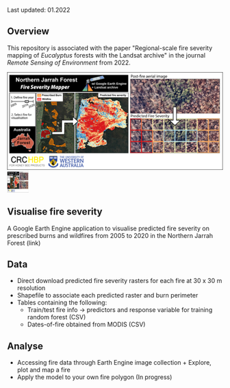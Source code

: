 Last updated: 01.2022 

Overview
--------

This repository is associated with the paper "Regional-scale fire severity mapping of *Eucalyptus* forests with the Landsat archive" in the journal *Remote Sensing of Environment* from 2022. 

![This is an image](figs/graph-abs-wlogos2.png)
<img src="figs/graph-abs-wlogos2.png" width="50" height="50">


Visualise fire severity
--------
A Google Earth Engine application to visualise predicted fire severity on prescribed burns and wildfires from 2005 to 2020 in the Northern Jarrah Forest (link)


Data
--------

  - Direct download predicted fire severity rasters for each fire at 30 x 30 m resolution
  - Shapefile to associate each predicted raster and burn perimeter
  - Tables containing the following:
    - Train/test fire info -> predictors and response variable for training random forest (CSV)
    - Dates-of-fire obtained from MODIS (CSV)
 
Analyse
--------
   -  Accessing fire data through Earth Engine image collection + Explore, plot and map a fire 
   -  Apply the model to your own fire polygon (In progress)




